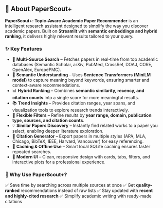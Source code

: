 ## 📖 About PaperScout+

**PaperScout+: Topic-Aware Academic Paper Recommender** is an intelligent research assistant designed to simplify the way you discover academic papers. Built on **Streamlit** with **semantic embeddings and hybrid ranking**, it delivers highly relevant results tailored to your query.

### ✨ Key Features

* 🔎 **Multi-Source Search** – Fetches papers in real-time from top academic databases (Semantic Scholar, arXiv, PubMed, CrossRef, DOAJ, CORE, OpenAlex, EuropePMC).
* 🧠 **Semantic Understanding** – Uses **Sentence Transformers (MiniLM model)** to capture meaning beyond keywords, ensuring smarter and context-aware recommendations.
* 📊 **Hybrid Ranking** – Combines **semantic similarity, recency, and citation counts** into a single score for more meaningful results.
* 📚 **Trend Insights** – Provides citation ranges, year spans, and visualization tools to explore research trends interactively.
* 🎯 **Flexible Filters** – Refine results by **year range, domain, publication type, sources, and citation counts**.
* 💡 **Similar Papers Discovery** – Instantly find related works to a paper you select, enabling deeper literature exploration.
* 📝 **Citation Generator** – Export papers in multiple styles (APA, MLA, Chicago, BibTeX, IEEE, Harvard, Vancouver) for easy referencing.
* 💾 **Caching & Offline Use** – Smart local SQLite caching ensures faster repeated searches.
* 🎨 **Modern UI** – Clean, responsive design with cards, tabs, filters, and interactive plots for a professional experience.

### 🚀 Why Use PaperScout+?

✅ Save time by searching across multiple sources at once
✅ Get **quality-ranked** recommendations instead of raw lists
✅ Stay updated with **recent and highly-cited research**
✅ Simplify academic writing with ready-made citations



